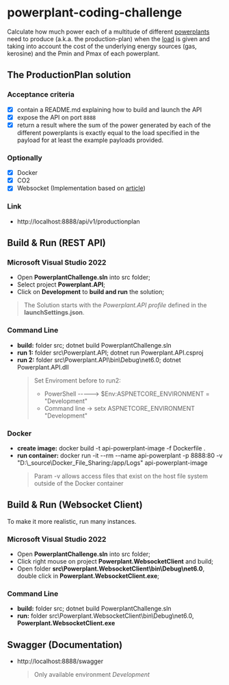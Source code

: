 # powerplant-coding-challenge

Calculate how much power each of a multitude of different [powerplants](https://en.wikipedia.org/wiki/Power_station) need 
to produce (a.k.a. the production-plan) when the [load](https://en.wikipedia.org/wiki/Load_profile) is given
and taking into account the cost of the underlying energy sources (gas,  kerosine) and the Pmin and Pmax of each powerplant.

## The ProductionPlan solution

### Acceptance criteria
- [x] contain a README.md explaining how to build and launch the API
- [x] expose the API on port `8888`
- [x] return a result where the sum of the power generated by each of the different powerplants is
  exactly equal to the load specified in the payload for at least the example payloads provided.

### Optionally
- [x] Docker
- [x] CO2
- [x] Websocket (Implementation based on [article](https://radu-matei.com/blog/aspnet-core-websockets-middleware/))

### Link
- http://localhost:8888/api/v1/productionplan

## Build & Run (REST API)

### Microsoft Visual Studio 2022

- Open **PowerplantChallenge.sln** into src folder;
- Select project **Powerplant.API**;
- Click on **Development** to **build and run** the solution;
> The Solution starts with the *Powerplant.API profile* defined in the **launchSettings.json**.

### Command Line

- **build:** folder src; dotnet build PowerplantChallenge.sln
- **run 1:** folder src\Powerplant.API; dotnet run Powerplant.API.csproj
- **run 2:** folder src\Powerplant.API\bin\Debug\net6.0; dotnet Powerplant.API.dll
  > Set Enviroment before to run2:
  > - PowerShell -----> $Env:ASPNETCORE_ENVIRONMENT = "Development"
  > - Command line -> setx ASPNETCORE_ENVIRONMENT "Development"

### Docker

- **create image:** docker build -t api-powerplant-image -f Dockerfile .
- **run container:** docker run -it --rm --name api-powerplant -p 8888:80 -v "D:\\_source\\Docker_File_Sharing:/app/Logs" api-powerplant-image
  > Param -v allows access files that exist on the host file system outside of the Docker container

## Build & Run (Websocket Client)

To make it more realistic, run many instances.

### Microsoft Visual Studio 2022

- Open **PowerplantChallenge.sln** into src folder;
- Click right mouse on project **Powerplant.WebsocketClient** and build;
- Open folder **src\Powerplant.WebsocketClient\bin\Debug\net6.0**, double click in **Powerplant.WebsocketClient.exe**;

### Command Line

- **build:** folder src; dotnet build PowerplantChallenge.sln
- **run:** folder src\Powerplant.WebsocketClient\bin\Debug\net6.0, **Powerplant.WebsocketClient.exe**


## Swagger (Documentation)

- http://localhost:8888/swagger
  > Only available environment *Development*
